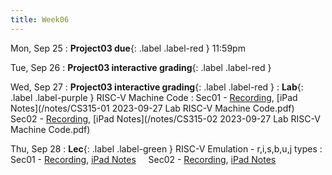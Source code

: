 ```yaml
---
title: Week06
---
```


Mon, Sep 25
: **Project03 due**{: .label .label-red } 11:59pm

Tue, Sep 26
: **Project03 interactive grading**{: .label .label-red }

Wed, Sep 27
: **Project03 interactive grading**{: .label .label-red }
: **Lab**{: .label .label-purple } RISC-V Machine Code
: Sec01 - [Recording](https://usfca.zoom.us/rec/share/GDxZikxIySGPzTlbwTt8FT43l6dxhRHo05Yqv8gX1jnxcyvcjWm5uJdfivQa1gIk.Wh7zfyYbofVRYUWQ?startTime=1695858784000),
          [iPad Notes](/notes/CS315-01 2023-09-27 Lab RISC-V Machine Code.pdf)
&nbsp; &nbsp;
Sec02 - [Recording](),
        [iPad Notes](/notes/CS315-02 2023-09-27 Lab RISC-V Machine Code.pdf)

Thu, Sep 28
: **Lec**{: .label .label-green } RISC-V Emulation - r,i,s,b,u,j types
: Sec01 - [Recording](),
          [iPad Notes]()
&nbsp; &nbsp;
Sec02 - [Recording](),
        [iPad Notes]()
